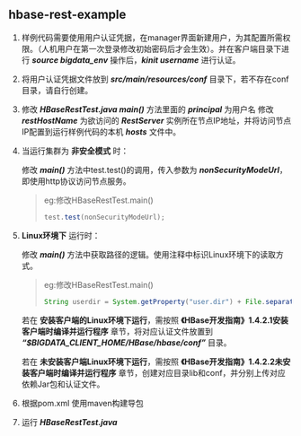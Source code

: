 ## hbase-rest-example

1. 样例代码需要使用用户认证凭据，在manager界面新建用户，为其配置所需权限。（人机用户在第一次登录修改初始密码后才会生效）。并在客户端目录下进行 ***source bigdata_env*** 操作后，***kinit username*** 进行认证。

2. 将用户认证凭据文件放到 ***src/main/resources/conf*** 目录下，若不存在conf目录，请自行创建。

3. 修改 ***HBaseRestTest.java main()*** 方法里面的 ***principal*** 为用户名
   修改 ***restHostName*** 为欲访问的 ***RestServer*** 实例所在节点IP地址，并将访问节点IP配置到运行样例代码的本机 ***hosts*** 文件中。

5. 当运行集群为 __非安全模式__ 时：

   修改 ***main()*** 方法中test.test()的调用，传入参数为 ***nonSecurityModeUrl***，即使用http协议访问节点服务。

   >eg:修改HBaseRestTest.main()
   >```java
   >test.test(nonSecurityModeUrl);
   >```

6. __Linux环境下__ 运行时：

   修改 ***main()*** 方法中获取路径的逻辑。使用注释中标识Linux环境下的读取方式。

   > eg:修改HBaseRestTest.main()
   >
   > ```java
   > String userdir = System.getProperty("user.dir") + File.separator + "conf" + File.separator;
   > ```

   若在 __安装客户端的Linux环境下运行__，需按照 __《HBase开发指南》1.4.2.1安装客户端时编译并运行程序__ 章节，将对应认证文件放置到 ***“$BIGDATA_CLIENT_HOME/HBase/hbase/conf”*** 目录。

   若在 __未安装客户端Linux环境下运行__，需按照 __《HBase开发指南》1.4.2.2未安装客户端时编译并运行程序__ 章节，创建对应目录lib和conf，并分别上传对应依赖Jar包和认证文件。

7. 根据pom.xml 使用maven构建导包

8. 运行 ***HBaseRestTest.java*** 



